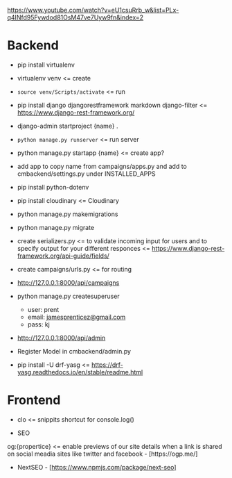 
https://www.youtube.com/watch?v=eU1csuRrb_w&list=PLx-q4INfd95Fywdod81OsM47ve7Uyw9fn&index=2

# Backend
- pip install virtualenv
- virtualenv venv <= create
- ``` source venv/Scripts/activate ``` <= run
- pip install django djangorestframework markdown django-filter <= https://www.django-rest-framework.org/
- django-admin startproject {name} .
- ``` python manage.py runserver ``` <= run server
- python manage.py startapp {name} <= create app?
- add app to copy name from campaigns/apps.py and add to cmbackend/settings.py under INSTALLED_APPS

- pip install python-dotenv

- pip install cloudinary <= Cloudinary 

- python manage.py makemigrations 
- python manage.py migrate 

- create serializers.py <= to validate incoming input for users and to specify output for your different responces <= https://www.django-rest-framework.org/api-guide/fields/

- create campaigns/urls.py <= for routing
- http://127.0.0.1:8000/api/campaigns

- python manage.py createsuperuser
  - user: prent
  - email: jamesprenticez@gmail.com
  - pass: kj
- http://127.0.0.1:8000/api/admin
- Register Model in cmbackend/admin.py

- pip install -U drf-yasg <= https://drf-yasg.readthedocs.io/en/stable/readme.html

# Frontend
- clo <= snippits shortcut for console.log()

- SEO
<head>
og:{propertice} <= enable previews of our site details when a link is shared on social meadia sites like twitter and facebook - [https://ogp.me/]
</head>

- NextSEO - [https://www.npmjs.com/package/next-seo]